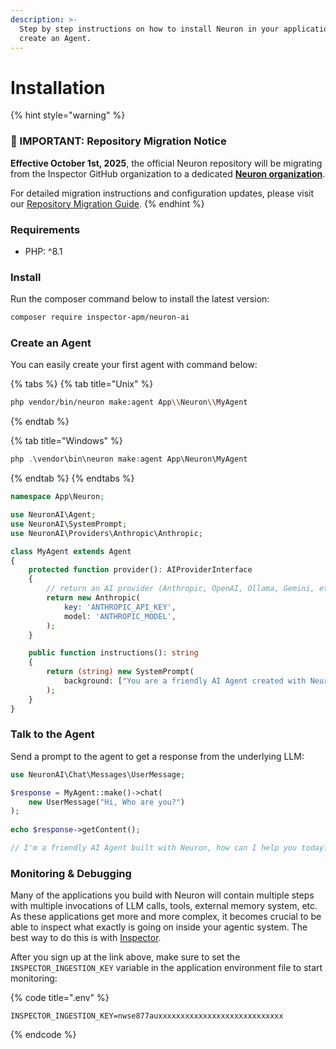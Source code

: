 ```yaml
---
description: >-
  Step by step instructions on how to install Neuron in your application and
  create an Agent.
---
```


# Installation

{% hint style="warning" %}
### 🚨 IMPORTANT: Repository Migration Notice

**Effective October 1st, 2025**, the official Neuron repository will be migrating from the Inspector GitHub organization to a dedicated [**Neuron organization**](https://github.com/neuron-core).

For detailed migration instructions and configuration updates, please visit our [Repository Migration Guide](https://docs.neuron-ai.dev/overview/readme/repository-migration).
{% endhint %}

### Requirements

* PHP: ^8.1

### Install

Run the composer command below to install the latest version:

```bash
composer require inspector-apm/neuron-ai
```

### Create an Agent

You can easily create your first agent with command below:

{% tabs %}
{% tab title="Unix" %}
```bash
php vendor/bin/neuron make:agent App\\Neuron\\MyAgent
```
{% endtab %}

{% tab title="Windows" %}
```powershell
php .\vendor\bin\neuron make:agent App\Neuron\MyAgent
```
{% endtab %}
{% endtabs %}

```php
namespace App\Neuron;

use NeuronAI\Agent;
use NeuronAI\SystemPrompt;
use NeuronAI\Providers\Anthropic\Anthropic;

class MyAgent extends Agent
{
    protected function provider(): AIProviderInterface
    {
        // return an AI provider (Anthropic, OpenAI, Ollama, Gemini, etc.)
        return new Anthropic(
            key: 'ANTHROPIC_API_KEY',
            model: 'ANTHROPIC_MODEL',
        );
    }

    public function instructions(): string
    {
        return (string) new SystemPrompt(
            background: ["You are a friendly AI Agent created with Neuron framework."],
        );
    }
}
```

### Talk to the Agent

Send a prompt to the agent to get a response from the underlying LLM:

```php
use NeuronAI\Chat\Messages\UserMessage;

$response = MyAgent::make()->chat(
    new UserMessage("Hi, Who are you?")
);
    
echo $response->getContent();

// I'm a friendly AI Agent built with Neuron, how can I help you today?
```

### Monitoring & Debugging

Many of the applications you build with Neuron will contain multiple steps with multiple invocations of LLM calls, tools, external memory system, etc. As these applications get more and more complex, it becomes crucial to be able to inspect what exactly is going on inside your agentic system. The best way to do this is with [Inspector](https://inspector.dev/).

After you sign up at the link above, make sure to set the `INSPECTOR_INGESTION_KEY` variable in the application environment file to start monitoring:

{% code title=".env" %}
```
INSPECTOR_INGESTION_KEY=nwse877auxxxxxxxxxxxxxxxxxxxxxxxxxxxx
```
{% endcode %}
